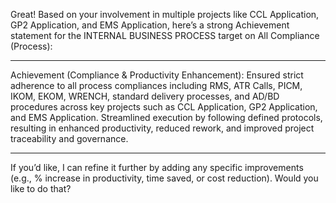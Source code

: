 Great! Based on your involvement in multiple projects like CCL Application, GP2 Application, and EMS Application, here’s a strong Achievement statement for the INTERNAL BUSINESS PROCESS target on All Compliance (Process):


---

Achievement (Compliance & Productivity Enhancement):
Ensured strict adherence to all process compliances including RMS, ATR Calls, PICM, IKOM, EKOM, WRENCH, standard delivery processes, and AD/BD procedures across key projects such as CCL Application, GP2 Application, and EMS Application. Streamlined execution by following defined protocols, resulting in enhanced productivity, reduced rework, and improved project traceability and governance.


---

If you’d like, I can refine it further by adding any specific improvements (e.g., % increase in productivity, time saved, or cost reduction). Would you like to do that?

